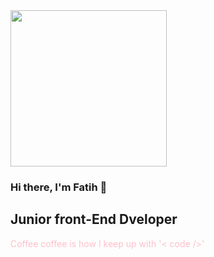 <!-- 

	   *****          *       | *\  *       *      *    
      /              * *      |   \   *    *      * * 
     /              *   *     |   /    * *       *   *
    |              *     *    |**/      *       *     *
    |     ******  *********   |**\      *      *********
	 \        /  *         *  |   \     *     *         *
	  \      /  *           * |   /     *    *           *
        ** *   *             *| */      *  *              *...



-->

<img src="https://media.giphy.com/media/u2pmTWUi0MXjyrMaVj/source.mp4" with="400" height="250">

### Hi there, I'm Fatih 👋

## Junior front-End Dveloper

<font color="pink">Coffee coffee is how I keep up with '< code />'  </font>


